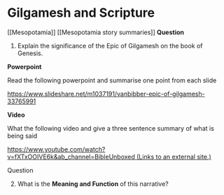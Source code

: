 # Gilgamesh and Scripture
[[Mesopotamia]] [[Mesopotamia story summaries]]
**Question**

1. Explain the significance of the Epic of Gilgamesh on the book of Genesis.

**Powerpoint**

Read the following powerpoint and summarise one point from each slide

https://www.slideshare.net/m1037191/vanbibber-epic-of-gilgamesh-33765991

**Video**

What the following video and give a three sentence summary of what is being said

[https://www.youtube.com/watch?v=fXTxOOIVE6k&ab_channel=BibleUnboxed (Links to an external site.)](https://www.youtube.com/watch?v=fXTxOOIVE6k&ab_channel=BibleUnboxed)

Question

2. What is the **Meaning and Function** of this narrative?